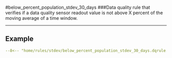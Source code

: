 #below_percent_population_stdev_30_days
###Data quality rule that verifies if a data quality sensor readout value is not above X percent of the moving average of a time window.
___
## Example
``` yaml
--8<-- "home/rules/stdev/below_percent_population_stdev_30_days.dqrule.yaml"
```